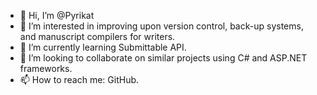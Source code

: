 - 👋 Hi, I’m @Pyrikat
- 👀 I’m interested in improving upon version control, back-up systems, and manuscript compilers for writers. 
- 🌱 I’m currently learning Submittable API.
- 💞️ I’m looking to collaborate on similar projects using C# and ASP.NET frameworks.
- 📫 How to reach me: GitHub.

<!---
Pyrikat/Pyrikat is a ✨ special ✨ repository because its `README.md` (this file) appears on your GitHub profile.
You can click the Preview link to take a look at your changes.
--->
